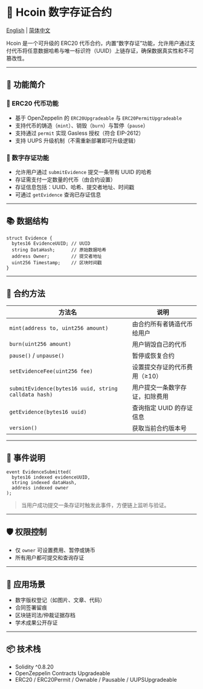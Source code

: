# 📘 Hcoin 数字存证合约

[English](./README.md) | [简体中文](./README.zh.md)

Hcoin 是一个可升级的 ERC20 代币合约，内置“数字存证”功能，允许用户通过支付代币将任意数据哈希与唯一标识符（UUID）上链存证，确保数据真实性和不可篡改性。

---

## 🧩 功能简介

### 🔹 ERC20 代币功能

- 基于 OpenZeppelin 的 `ERC20Upgradeable` 与 `ERC20PermitUpgradeable`
- 支持代币的铸造（`mint`）、销毁（`burn`）与暂停（`pause`）
- 支持通过 `permit` 实现 Gasless 授权（符合 EIP-2612）
- 支持 UUPS 升级机制（不需重新部署即可升级逻辑）

### 🔹 数字存证功能

- 允许用户通过 `submitEvidence` 提交一条带有 UUID 的哈希
- 存证需支付一定数量的代币（由合约设置）
- 存证信息包括：UUID、哈希、提交者地址、时间戳
- 可通过 `getEvidence` 查询已存证信息

---

## 📚 数据结构

```solidity
struct Evidence {
  bytes16 EvidenceUUID; // UUID
  string DataHash;      // 原始数据哈希
  address Owner;        // 提交者地址
  uint256 Timestamp;    // 区块时间戳
}
```

---

## 🚀 合约方法

| 方法名 | 说明 |
|--------|------|
| `mint(address to, uint256 amount)` | 由合约所有者铸造代币给用户 |
| `burn(uint256 amount)` | 用户销毁自己的代币 |
| `pause()` / `unpause()` | 暂停或恢复合约 |
| `setEvidenceFee(uint256 fee)` | 设置提交存证的代币费用（≥10） |
| `submitEvidence(bytes16 uuid, string calldata hash)` | 用户提交一条数字存证，扣除费用 |
| `getEvidence(bytes16 uuid)` | 查询指定 UUID 的存证信息 |
| `version()` | 获取当前合约版本号 |

---

## 📢 事件说明

```solidity
event EvidenceSubmitted(
  bytes16 indexed evidenceUUID,
  string indexed dataHash,
  address indexed owner
);
```

> 当用户成功提交一条存证时触发此事件，方便链上监听与验证。

---

## 🛡️ 权限控制

- 仅 `owner` 可设置费用、暂停或铸币
- 所有用户都可提交和查询存证

---

## 📌 应用场景

- 数字版权登记（如图片、文章、代码）
- 合同签署留痕
- 区块链司法/仲裁证据存档
- 学术成果公开存证

---

## 📦 技术栈

- Solidity ^0.8.20
- OpenZeppelin Contracts Upgradeable
- ERC20 / ERC20Permit / Ownable / Pausable / UUPSUpgradeable

